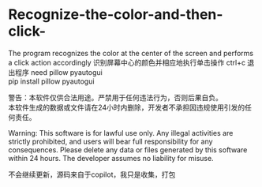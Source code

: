 # Recognize-the-color-and-then-click-
The program recognizes the color at the center of the screen and performs a click action accordingly 识别屏幕中心的颜色并相应地执行单击操作
ctrl+c 退出程序
need pillow pyautogui  
pip install pillow pyautogui

警告：本软件仅供合法用途。严禁用于任何违法行为，否则后果自负。  
本软件生成的数据或文件请在24小时内删除，开发者不承担因违规使用引发的任何责任。

Warning: This software is for lawful use only. Any illegal activities are strictly prohibited, and users will bear full responsibility for any consequences.
Please delete any data or files generated by this software within 24 hours. The developer assumes no liability for misuse.

不会继续更新，源码来自于copilot，我只是收集，打包
